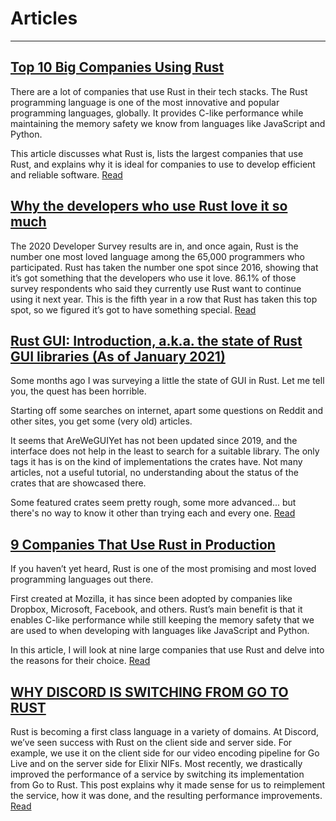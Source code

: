 # Articles
---


## [Top 10 Big Companies Using Rust](https://careerkarma.com/blog/companies-that-use-rust/)
There are a lot of companies that use Rust in their tech stacks. The Rust programming language is one of the most innovative and popular programming languages, globally. It provides C-like performance while maintaining the memory safety we know from languages like JavaScript and Python.

This article discusses what Rust is, lists the largest companies that use Rust, and explains why it is ideal for companies to use to develop efficient and reliable software. [Read](https://careerkarma.com/blog/companies-that-use-rust/)

## [Why the developers who use Rust love it so much](https://stackoverflow.blog/2020/06/05/why-the-developers-who-use-rust-love-it-so-much/)
The 2020 Developer Survey results are in, and once again, Rust is the number one most loved language among the 65,000 programmers who participated. Rust has taken the number one spot since 2016, showing that it’s got something that the developers who use it love. 86.1% of those survey respondents who said they currently use Rust want to continue using it next year. This is the fifth year in a row that Rust has taken this top spot, so we figured it’s got to have something special. [Read](https://stackoverflow.blog/2020/06/05/why-the-developers-who-use-rust-love-it-so-much/)

## [Rust GUI: Introduction, a.k.a. the state of Rust GUI libraries (As of January 2021)](https://dev.to/davidedelpapa/rust-gui-introduction-a-k-a-the-state-of-rust-gui-libraries-as-of-january-2021-40gl)
Some months ago I was surveying a little the state of GUI in Rust. Let me tell you, the quest has been horrible.

Starting off some searches on internet, apart some questions on Reddit and other sites, you get some (very old) articles. 

It seems that AreWeGUIYet has not been updated since 2019, and the interface does not help in the least to search for a suitable library. The only tags it has is on the kind of implementations the crates have. Not many articles, not a useful tutorial, no understanding about the status of the crates that are showcased there.

Some featured crates seem pretty rough, some more advanced... but there's no way to know it other than trying each and every one. [Read](https://dev.to/davidedelpapa/rust-gui-introduction-a-k-a-the-state-of-rust-gui-libraries-as-of-january-2021-40gl)

## [9 Companies That Use Rust in Production](https://serokell.io/blog/rust-companies)
If you haven’t yet heard, Rust is one of the most promising and most loved programming languages out there.

First created at Mozilla, it has since been adopted by companies like Dropbox, Microsoft, Facebook, and others. Rust’s main benefit is that it enables C-like performance while still keeping the memory safety that we are used to when developing with languages like JavaScript and Python.

In this article, I will look at nine large companies that use Rust and delve into the reasons for their choice. [Read](https://serokell.io/blog/rust-companies)

## [WHY DISCORD IS SWITCHING FROM GO TO RUST](https://discord.com/blog/why-discord-is-switching-from-go-to-rust)
Rust is becoming a first class language in a variety of domains. At Discord, we’ve seen success with Rust on the client side and server side. For example, we use it on the client side for our video encoding pipeline for Go Live and on the server side for Elixir NIFs. Most recently, we drastically improved the performance of a service by switching its implementation from Go to Rust. This post explains why it made sense for us to reimplement the service, how it was done, and the resulting performance improvements. [Read](https://discord.com/blog/why-discord-is-switching-from-go-to-rust)